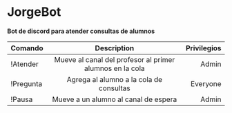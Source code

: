 # JorgeBot
**Bot de discord para atender consultas de alumnos**

| Comando     | Description | Privilegios     |
| :---        |    :----:   |          ---: |
| !Atender    | Mueve al canal del profesor al primer alumnos en la cola       | Admin   |
| !Pregunta   | Agrega al alumno a la cola de consultas        | Everyone      |
| !Pausa      | Mueve a un alumno al canal de espera        | Admin      |
